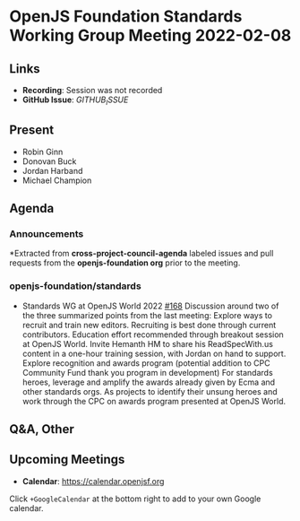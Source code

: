 # OpenJS Foundation Standards Working Group Meeting 2022-02-08

## Links

* **Recording**: Session was not recorded
* **GitHub Issue**: $GITHUB_ISSUE$

## Present

* Robin Ginn
* Donovan Buck
* Jordan Harband
* Michael Champion



## Agenda

### Announcements

*Extracted from **cross-project-council-agenda** labeled issues and pull requests from the **openjs-foundation org** prior to the meeting.

### openjs-foundation/standards

* Standards WG at OpenJS World 2022 [#168](https://github.com/openjs-foundation/standards/issues/168)
Discussion around two of the three summarized points from the last meeting:
Explore ways to recruit and train new editors.
Recruiting is best done through current contributors.
Education effort recommended through breakout session at OpenJS World. Invite Hemanth HM to share his ReadSpecWith.us content in a one-hour training session, with Jordan on hand to support.
Explore recognition and awards program (potential addition to CPC Community Fund thank you program in development)
For standards heroes, leverage and amplify the awards already given by Ecma and other standards orgs.
As projects to identify their unsung heroes and work through the CPC on awards program presented at OpenJS World.


## Q&A, Other

## Upcoming Meetings

* **Calendar**: <https://calendar.openjsf.org>

Click `+GoogleCalendar` at the bottom right to add to your own Google calendar.

